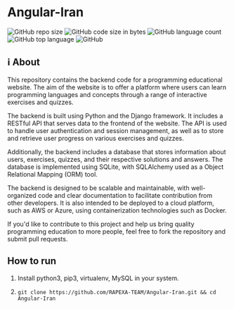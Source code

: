 # Angular-Iran

![GitHub repo size](https://img.shields.io/github/repo-size/RAPEXA-TEAM/Angular-Iran?color=red&label=repository%20size)
![GitHub code size in bytes](https://img.shields.io/github/languages/code-size/RAPEXA-TEAM/Angular-Iran?color=red)
![GitHub language count](https://img.shields.io/github/languages/count/RAPEXA-TEAM/Angular-Iran)
![GitHub top language](https://img.shields.io/github/languages/top/RAPEXA-TEAM/Angular-Iran)
![GitHub](https://img.shields.io/github/license/RAPEXA-TEAM/Angular-Iran?color=yellow)

## ℹ️ About
This repository contains the backend code for a programming educational website. The aim of the website is to offer a platform where users can learn programming languages and concepts through a range of interactive exercises and quizzes.

The backend is built using Python and the Django framework. It includes a RESTful API that serves data to the frontend of the website. The API is used to handle user authentication and session management, as well as to store and retrieve user progress on various exercises and quizzes.

Additionally, the backend includes a database that stores information about users, exercises, quizzes, and their respective solutions and answers. The database is implemented using SQLite, with SQLAlchemy used as a Object Relational Mapping (ORM) tool.

The backend is designed to be scalable and maintainable, with well-organized code and clear documentation to facilitate contribution from other developers. It is also intended to be deployed to a cloud platform, such as AWS or Azure, using containerization technologies such as Docker.

If you'd like to contribute to this project and help us bring quality programming education to more people, feel free to fork the repository and submit pull requests.

## How to run

1. Install python3, pip3, virtualenv, MySQL in your system.

2. `git clone https://github.com/RAPEXA-TEAM/Angular-Iran.git && cd Angular-Iran`  
